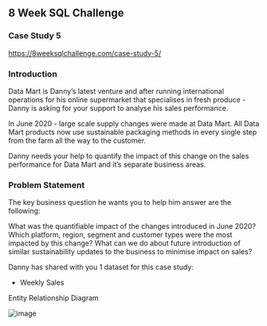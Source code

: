 ## 8 Week SQL Challenge

### Case Study 5

https://8weeksqlchallenge.com/case-study-5/

### Introduction

Data Mart is Danny’s latest venture and after running international operations for his online supermarket that specialises in fresh produce - Danny is asking for your support to analyse his sales performance.

In June 2020 - large scale supply changes were made at Data Mart. All Data Mart products now use sustainable packaging methods in every single step from the farm all the way to the customer.

Danny needs your help to quantify the impact of this change on the sales performance for Data Mart and it’s separate business areas.

### Problem Statement

The key business question he wants you to help him answer are the following:

What was the quantifiable impact of the changes introduced in June 2020?
Which platform, region, segment and customer types were the most impacted by this change?
What can we do about future introduction of similar sustainability updates to the business to minimise impact on sales?

Danny has shared with you 1 dataset for this case study:

- Weekly Sales

Entity Relationship Diagram

![image](https://user-images.githubusercontent.com/12231066/203697991-acec919d-82ae-4565-b219-50a4b5bf970c.png)


